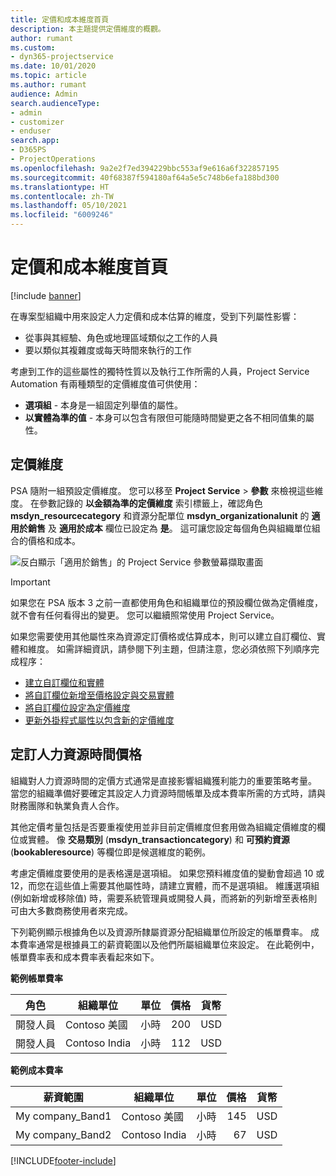 ```yaml
---
title: 定價和成本維度首頁
description: 本主題提供定價維度的概觀。
author: rumant
ms.custom:
- dyn365-projectservice
ms.date: 10/01/2020
ms.topic: article
ms.author: rumant
audience: Admin
search.audienceType:
- admin
- customizer
- enduser
search.app:
- D365PS
- ProjectOperations
ms.openlocfilehash: 9a2e2f7ed394229bbc553af9e616a6f322857195
ms.sourcegitcommit: 40f68387f594180af64a5e5c748b6efa188bd300
ms.translationtype: HT
ms.contentlocale: zh-TW
ms.lasthandoff: 05/10/2021
ms.locfileid: "6009246"
---
```

# <a name="pricing-and-costing-dimensions-home-page"></a>定價和成本維度首頁

[!include [banner](../includes/psa-now-project-operations.md)]

在專案型組織中用來設定人力定價和成本估算的維度，受到下列屬性影響：

- 從事與其經驗、角色或地理區域類似之工作的人員
- 要以類似其複雜度或每天時間來執行的工作

考慮到工作的這些屬性的獨特性質以及執行工作所需的人員，Project Service Automation 有兩種類型的定價維度值可供使用： 

- **選項組** - 本身是一組固定列舉值的屬性。
- **以實體為準的值** - 本身可以包含有限但可能隨時間變更之各不相同值集的屬性。

## <a name="pricing-dimensions"></a>定價維度

PSA 隨附一組預設定價維度。 您可以移至 **Project Service** > **參數** 來檢視這些維度。 在參數記錄的 **以金額為準的定價維度** 索引標籤上，確認角色 **msdyn_resourcecategory** 和資源分配單位 **msdyn_organizationalunit** 的 **適用於銷售** 及 **適用於成本** 欄位已設定為 **是**。 這可讓您設定每個角色與組織單位組合的價格和成本。

![反白顯示「適用於銷售」的 Project Service 參數螢幕擷取畫面](media/PS-OOB-parameters.png)

> [!IMPORTANT]
> 如果您在 PSA 版本 3 之前一直都使用角色和組織單位的預設欄位做為定價維度，就不會有任何看得出的變更。 您可以繼續照常使用 Project Service。 

如果您需要使用其他屬性來為資源定訂價格或估算成本，則可以建立自訂欄位、實體和維度。 如需詳細資訊，請參閱下列主題，但請注意，您必須依照下列順序完成程序：

- [建立自訂欄位和實體](create-custom-fields-entities.md)
- [將自訂欄位新增至價格設定與交易實體](field-references.md)
- [將自訂欄位設定為定價維度](set-up-pricing-dimensions.md)
- [更新外掛程式屬性以包含新的定價維度](update-plug-in-attributes.md)

## <a name="pricing-human-resource-time"></a>定訂人力資源時間價格
組織對人力資源時間的定價方式通常是直接影響組織獲利能力的重要策略考量。 當您的組織準備好要確定其設定人力資源時間帳單及成本費率所需的方式時，請與財務團隊和執業負責人合作。

其他定價考量包括是否要重複使用並非目前定價維度但套用做為組織定價維度的欄位或實體。 像 **交易類別** (**msdyn_transactioncategory**) 和 **可預約資源** (**bookableresource**) 等欄位即是候選維度的範例。 

考慮定價維度要使用的是表格還是選項組。 如果您預料維度值的變動會超過 10 或 12，而您在這些值上需要其他屬性時，請建立實體，而不是選項組。 維護選項組 (例如新增或移除值) 時，需要系統管理員或開發人員，而將新的列新增至表格則可由大多數商務使用者來完成。

下列範例顯示根據角色以及資源所隸屬資源分配組織單位所設定的帳單費率。 成本費率通常是根據員工的薪資範圍以及他們所屬組織單位來設定。 在此範例中，帳單費率表和成本費率表看起來如下。

**範例帳單費率**

| 角色        | 組織單位    |單位      |價格      |貨幣  |
| ------------|-------------|----------|----------:|----------|
| 開發人員   | Contoso 美國  |小時 | 200|USD     |
| 開發人員   | Contoso India |小時|   112|USD     |


**範例成本費率**

| 薪資範圍     | 組織單位    |單位      |價格      |貨幣  |
| ----------------|-------------|----------|----------:|----------|
| My company_Band1 | Contoso 美國  |小時 | 145|USD     |
| My company_Band2 | Contoso India |小時|   67|USD     |


[!INCLUDE[footer-include](../includes/footer-banner.md)]